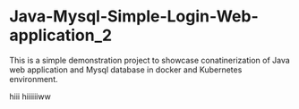 # Java-Mysql-Simple-Login-Web-application_2

This is a simple demonstration project to showcase conatinerization of Java web application and Mysql database in docker and Kubernetes environment.


hiii
hiiiiiiww
